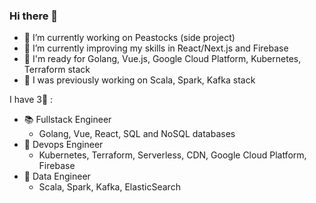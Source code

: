 ### Hi there 👋

<!--
**anthonysyk/anthonysyk** is a ✨ _special_ ✨ repository because its `README.md` (this file) appears on your GitHub profile.

Here are some ideas to get you started:

- 🔭 I’m currently working on ...
- 🌱 I’m currently learning ...
- 👯 I’m looking to collaborate on ...
- 🤔 I’m looking for help with ...
- 💬 Ask me about ...
- 📫 How to reach me: ...
- 😄 Pronouns: ...
- ⚡ Fun fact: ...
-->

- 🔭 I’m currently working on Peastocks (side project)
- 🌱 I’m currently improving my skills in React/Next.js and Firebase
- 🎯 I'm ready for Golang, Vue.js, Google Cloud Platform, Kubernetes, Terraform stack
- 📖 I was previously working on Scala, Spark, Kafka stack


I have 3🧢 :
- 📚 Fullstack Engineer
  - Golang, Vue, React, SQL and NoSQL databases
- 🤖 Devops Engineer
  - Kubernetes, Terraform, Serverless, CDN, Google Cloud Platform, Firebase
- 👷 Data Engineer 
  - Scala, Spark, Kafka, ElasticSearch

